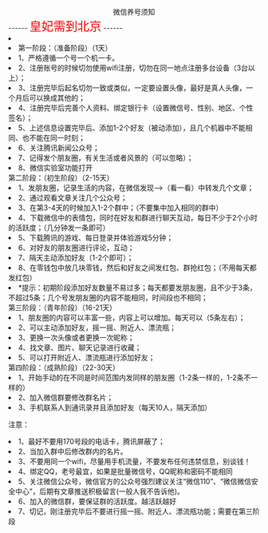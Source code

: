 <center>微信养号须知</center >
------
<font color=ff0000 size=5 face=”黑体>皇妃需到北京</font>
------
<li/>
<li/>
第一阶段：（准备阶段）（1天）
<li>1、严格遵循一个号一个机一卡。</li>
<li>2、注册账号的时候切勿使用wifi注册，切勿在同一地点注册多台设备（3台以上）；</li>
<li>3、注册完毕后起名切勿一致或类似，一定要设置头像，最好是真人头像，一个月后可以换成其他的；</li>
<li>4、注册完毕后完善个人资料、绑定银行卡（设置微信号、性别、地区、个性签名）；</li>
<li>5、上述信息设置完毕后、添加1-2个好友（被动添加），且几个机器中不能相同、也不能在同一时刻；</li>
<li>6、关注腾讯新闻公众号；</li>
<li>7、记得发个朋友圈，有关生活或者风景的（可以忽略）；</li>
<li>8、微信实验室功能打开</li>
第二阶段：（初生阶段）（2-15天）
<li>1、发朋友圈，记录生活的内容，在微信发现——>（看一看）中转发几个文章；</li>
<li>2、通过观看文章关注几个公众号；</li>
<li>3、在第3-4天的时候加入1-2个群中；（不要集中加入相同的群中）</li>
<li>4、下载微信中的表情包，同时在好友和群进行聊天互动，每日不少于2个小时的活跃度；（几分钟发一条即可）</li>
<li>5、下载腾讯的游戏、每日登录并体验游戏5分钟；</li>
<li>6、对好友的朋友圈进行评论，互动；</li>
<li>7、隔天主动添加好友（1-2个即可）；</li>
<li>8、在零钱包中放几块零钱，然后和好友之间发红包、群抢红包；（不用每天都发红包）</li>
<li>*提示：初期阶段添加好友数量不易过多；每天都要发朋友圈，且不少于3条，不超过5条；几个号发朋友圈的内容不能相同，时间段也不相同；</li>
第三阶段：（青年阶段）（16-21天）
<li>1、朋友圈的内容可以丰富一些，内容上可以增加。每天可以（5条左右）；</li>
<li>2、可以主动添加好友，摇一摇、附近人、漂流瓶；</li>
<li>3、更换一次头像或者更换一次昵称；</li>
<li>4、找文章、图片、聊天记录进行收藏；</li>
<li>5、可以打开附近人、漂流瓶进行添加好友；</li>
第四阶段：（成熟阶段）（22-30天）
<li>1、开始手动的在不同是时间范围内发同样的朋友圈（1-2条一样的，1-2条不一样的）</li>
<li>2、加入微信群要修改群名片；</li>
<li>3、手机联系人到通讯录并且添加好友（每天10人，隔天添加）</li>

注意：
<li>1、最好不要用170号段的电话卡，腾讯屏蔽了；</li>
<li>2、当加入群中后修改群内的名片。</li>
<li>3、不要用同一个wifi，尽量用手机流量，不要发布任何违禁信息，别谈钱！</li>
<li>4、绑定QQ，老号最宜，如果是批量微信号，QQ昵称和密码不能相同</li>
<li>5、关注微信公众号，微信官方的公众号强烈建议关注“微信110”、“微信微信安全中心”，后期有文章推送积极留言(一般人我不告诉他)。</li>
<li>6、加入的微信群，要保证群的活跃度。越活跃越好</li>
<li>7、切记，刚注册完毕后不要进行摇一摇、附近人、漂流瓶功能；需要在第三阶段</li>













